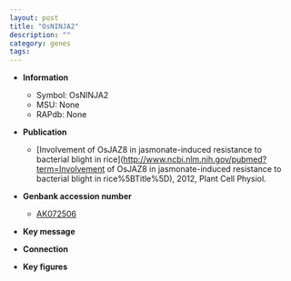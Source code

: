 ```yaml
---
layout: post
title: "OsNINJA2"
description: ""
category: genes
tags: 
---
```


* **Information**  
    + Symbol: OsNINJA2  
    + MSU: None  
    + RAPdb: None  

* **Publication**  
    + [Involvement of OsJAZ8 in jasmonate-induced resistance to bacterial blight in rice](http://www.ncbi.nlm.nih.gov/pubmed?term=Involvement of OsJAZ8 in jasmonate-induced resistance to bacterial blight in rice%5BTitle%5D), 2012, Plant Cell Physiol.

* **Genbank accession number**  
    + [AK072506](http://www.ncbi.nlm.nih.gov/nuccore/AK072506)

* **Key message**  

* **Connection**  

* **Key figures**  


